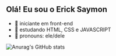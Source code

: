 ## Olá! Eu sou o Erick Saymon

- 👾 iniciante em front-end
- 👻 estudando HTML, CSS e JAVASCRIPT
- 🤖 pronouns: ele/dele

![Anurag's GitHub stats](https://github-readme-stats.vercel.app/api?username=Erick-Saymon&show_icons=true&theme=radical)

